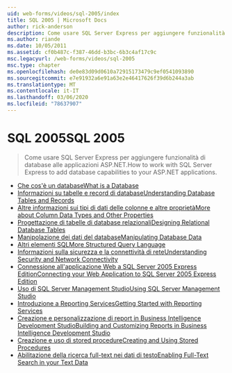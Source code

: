 ```yaml
---
uid: web-forms/videos/sql-2005/index
title: SQL 2005 | Microsoft Docs
author: rick-anderson
description: Come usare SQL Server Express per aggiungere funzionalità di database alle applicazioni ASP.NET.
ms.author: riande
ms.date: 10/05/2011
ms.assetid: cf0b487c-f387-46dd-b3bc-6b3c4af17c9c
msc.legacyurl: /web-forms/videos/sql-2005
msc.type: chapter
ms.openlocfilehash: de0e83d09d0610a72915173479c9ef0541093890
ms.sourcegitcommit: e7e91932a6e91a63e2e46417626f39d6b244a3ab
ms.translationtype: MT
ms.contentlocale: it-IT
ms.lasthandoff: 03/06/2020
ms.locfileid: "78637907"
---
```

# <a name="sql-2005"></a><span data-ttu-id="5d976-103">SQL 2005</span><span class="sxs-lookup"><span data-stu-id="5d976-103">SQL 2005</span></span>

> <span data-ttu-id="5d976-104">Come usare SQL Server Express per aggiungere funzionalità di database alle applicazioni ASP.NET.</span><span class="sxs-lookup"><span data-stu-id="5d976-104">How to work with SQL Server Express to add database capabilities to your ASP.NET applications.</span></span>

- [<span data-ttu-id="5d976-105">Che cos'è un database</span><span class="sxs-lookup"><span data-stu-id="5d976-105">What is a Database</span></span>](what-is-a-database.md)
- [<span data-ttu-id="5d976-106">Informazioni su tabelle e record di database</span><span class="sxs-lookup"><span data-stu-id="5d976-106">Understanding Database Tables and Records</span></span>](understanding-database-tables-and-records.md)
- [<span data-ttu-id="5d976-107">Altre informazioni sui tipi di dati delle colonne e altre proprietà</span><span class="sxs-lookup"><span data-stu-id="5d976-107">More about Column Data Types and Other Properties</span></span>](more-about-column-data-types-and-other-properties.md)
- [<span data-ttu-id="5d976-108">Progettazione di tabelle di database relazionali</span><span class="sxs-lookup"><span data-stu-id="5d976-108">Designing Relational Database Tables</span></span>](designing-relational-database-tables.md)
- [<span data-ttu-id="5d976-109">Manipolazione dei dati del database</span><span class="sxs-lookup"><span data-stu-id="5d976-109">Manipulating Database Data</span></span>](manipulating-database-data.md)
- [<span data-ttu-id="5d976-110">Altri elementi SQL</span><span class="sxs-lookup"><span data-stu-id="5d976-110">More Structured Query Language</span></span>](more-structured-query-language.md)
- [<span data-ttu-id="5d976-111">Informazioni sulla sicurezza e la connettività di rete</span><span class="sxs-lookup"><span data-stu-id="5d976-111">Understanding Security and Network Connectivity</span></span>](understanding-security-and-network-connectivity.md)
- [<span data-ttu-id="5d976-112">Connessione all'applicazione Web a SQL Server 2005 Express Edition</span><span class="sxs-lookup"><span data-stu-id="5d976-112">Connecting your Web Application to SQL Server 2005 Express Edition</span></span>](connecting-your-web-application-to-sql-server-2005-express-edition.md)
- [<span data-ttu-id="5d976-113">Uso di SQL Server Management Studio</span><span class="sxs-lookup"><span data-stu-id="5d976-113">Using SQL Server Management Studio</span></span>](using-sql-server-management-studio.md)
- [<span data-ttu-id="5d976-114">Introduzione a Reporting Services</span><span class="sxs-lookup"><span data-stu-id="5d976-114">Getting Started with Reporting Services</span></span>](getting-started-with-reporting-services.md)
- [<span data-ttu-id="5d976-115">Creazione e personalizzazione di report in Business Intelligence Development Studio</span><span class="sxs-lookup"><span data-stu-id="5d976-115">Building and Customizing Reports in Business Intelligence Development Studio</span></span>](building-and-customizing-reports-in-business-intelligence-development-studio.md)
- [<span data-ttu-id="5d976-116">Creazione e uso di stored procedure</span><span class="sxs-lookup"><span data-stu-id="5d976-116">Creating and Using Stored Procedures</span></span>](creating-and-using-stored-procedures.md)
- [<span data-ttu-id="5d976-117">Abilitazione della ricerca full-text nei dati di testo</span><span class="sxs-lookup"><span data-stu-id="5d976-117">Enabling Full-Text Search in your Text Data</span></span>](enabling-full-text-search-in-your-text-data.md)
